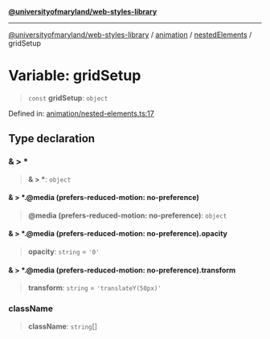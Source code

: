 [**@universityofmaryland/web-styles-library**](../../../../README.md)

***

[@universityofmaryland/web-styles-library](../../../../README.md) / [animation](../../../README.md) / [nestedElements](../README.md) / gridSetup

# Variable: gridSetup

> `const` **gridSetup**: `object`

Defined in: [animation/nested-elements.ts:17](https://github.com/UMD-Digital/design-system/blob/7fa144f196ef5f0ef2b372670136735f5a5c9236/packages/styles/source/animation/nested-elements.ts#L17)

## Type declaration

### & \> \*

> **& \> \***: `object`

#### & \> \*.@media (prefers-reduced-motion: no-preference)

> **@media (prefers-reduced-motion: no-preference)**: `object`

#### & \> \*.@media (prefers-reduced-motion: no-preference).opacity

> **opacity**: `string` = `'0'`

#### & \> \*.@media (prefers-reduced-motion: no-preference).transform

> **transform**: `string` = `'translateY(50px)'`

### className

> **className**: `string`[]
